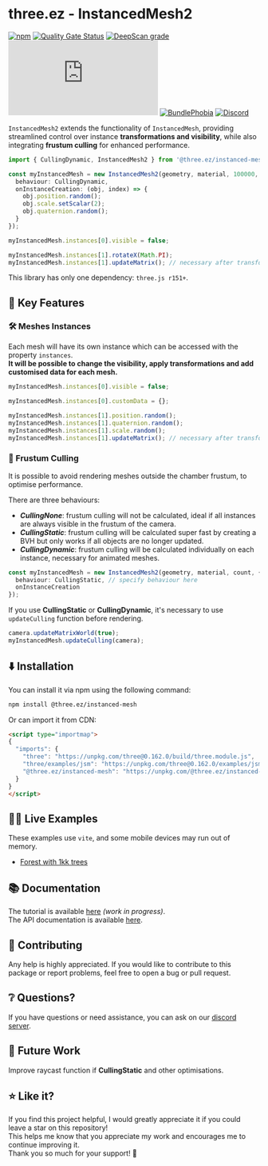 # three.ez - InstancedMesh2

[![npm](https://img.shields.io/npm/v/@three.ez/instanced-mesh)](https://www.npmjs.com/package/@three.ez/instanced-mesh)
[![Quality Gate Status](https://sonarcloud.io/api/project_badges/measure?project=agargaro_three.ez&metric=alert_status)](https://sonarcloud.io/summary/new_code?id=agargaro_three.ez)
[![DeepScan grade](https://deepscan.io/api/teams/21196/projects/25445/branches/796375/badge/grade.svg)](https://deepscan.io/dashboard#view=project&tid=21196&pid=25445&bid=796375)
[![Stars](https://badgen.net/github/stars/agargaro/three.ez)](https://github.com/agargaro/three.ez)
[![BundlePhobia](https://badgen.net/bundlephobia/min/@three.ez/instanced-mesh)](https://bundlephobia.com/package/@three.ez/instanced-mesh)
[![Discord](https://img.shields.io/discord/1150091562227859457)](https://discord.gg/MVTwrdX3JM)

`InstancedMesh2` extends the functionality of `InstancedMesh`, providing streamlined control over instance **transformations and visibility**, while also integrating **frustum culling** for enhanced performance.

```typescript
import { CullingDynamic, InstancedMesh2 } from '@three.ez/instanced-mesh';

const myInstancedMesh = new InstancedMesh2(geometry, material, 100000, {
  behaviour: CullingDynamic,
  onInstanceCreation: (obj, index) => {
    obj.position.random();
    obj.scale.setScalar(2);
    obj.quaternion.random();
  }
});

myInstancedMesh.instances[0].visible = false;

myInstancedMesh.instances[1].rotateX(Math.PI);
myInstancedMesh.instances[1].updateMatrix(); // necessary after transformation
```

This library has only one dependency: `three.js r151+`.

## 🔑 Key Features 

### 🛠️ Meshes Instances
Each mesh will have its own instance which can be accessed with the property `instances`. <br /> 
**It will be possible to change the visibility, apply transformations and add customised data for each mesh.**

```typescript
myInstancedMesh.instances[0].visible = false;

myInstancedMesh.instances[0].customData = {};

myInstancedMesh.instances[1].position.random();
myInstancedMesh.instances[1].quaternion.random();
myInstancedMesh.instances[1].scale.random();
myInstancedMesh.instances[1].updateMatrix(); // necessary after transformation
```     

### 🎥 Frustum Culling
It is possible to avoid rendering meshes outside the chamber frustum, to optimise performance.

There are three behaviours:
- ***CullingNone***: frustum culling will not be calculated, ideal if all instances are always visible in the frustum of the camera.
- ***CullingStatic***: frustum culling will be calculated super fast by creating a BVH but only works if all objects are no longer updated.
- ***CullingDynamic***: frustum culling will be calculated individually on each instance, necessary for animated meshes.

```typescript
const myInstancedMesh = new InstancedMesh2(geometry, material, count, {
  behaviour: CullingStatic, // specify behaviour here 
  onInstanceCreation
});
``` 

If you use **CullingStatic** or **CullingDynamic**, it's necessary to use `updateCulling` function before rendering.

```typescript
camera.updateMatrixWorld(true);
myInstancedMesh.updateCulling(camera);
``` 

## ⬇️ Installation

You can install it via npm using the following command:

```bash
npm install @three.ez/instanced-mesh
```

Or can import it from CDN:

```html
<script type="importmap">
{
  "imports": {
    "three": "https://unpkg.com/three@0.162.0/build/three.module.js",
    "three/examples/jsm": "https://unpkg.com/three@0.162.0/examples/jsm/",
    "@three.ez/instanced-mesh": "https://unpkg.com/@three.ez/instanced-mesh@0.0.1/bundle.js"
  }
}
</script>
```

## 🧑‍💻 Live Examples

These examples use `vite`, and some mobile devices may run out of memory.

- [Forest with 1kk trees](https://stackblitz.com/edit/three-ez-instancedmesh2-forest-1kk-trees?file=src%2Fmain.ts)

## 📚 Documentation

The tutorial is available [here](https://agargaro.github.io/three.ez/docs/tutorial) *(work in progress)*. <br />
The API documentation is available [here](https://agargaro.github.io/three.ez/docs/api). 

## 🤝 Contributing

Any help is highly appreciated. If you would like to contribute to this package or report problems, feel free to open a bug or pull request.

## ❔ Questions?

If you have questions or need assistance, you can ask on our [discord server](https://discord.gg/MVTwrdX3JM).

## 👀 Future Work

Improve raycast function if **CullingStatic** and other optimisations.

## ⭐ Like it?

If you find this project helpful, I would greatly appreciate it if you could leave a star on this repository! <br />
This helps me know that you appreciate my work and encourages me to continue improving it. <br />
Thank you so much for your support! 🌟

